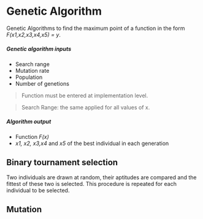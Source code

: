 # Genetic Algorithm

Genetic Algorithms to find the maximum point of a
function in the form _F(x1,x2,x3,x4,x5) = y_.

##### Genetic algorithm inputs
- Search range
- Mutation rate
- Population
- Number of genetions

>Function must be entered at implementation level.

>Search Range: the same applied for all values ​​of x.

##### Algorithm output
- Function _F(x)_
- _x1, x2, x3,x4_ and _x5_ of the best individual in each generation

## Binary tournament selection
Two individuals are drawn at random, their aptitudes are compared and the fittest of these two is selected. This procedure is repeated for
each individual to be selected.

## Mutation